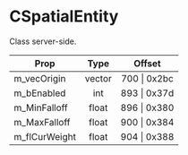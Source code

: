 # CSpatialEntity

Class server-side.

|Prop|Type|Offset|
|---|:-:|:-:|
|m_vecOrigin|vector|700 \| 0x2bc|
|m_bEnabled|int|893 \| 0x37d|
|m_MinFalloff|float|896 \| 0x380|
|m_MaxFalloff|float|900 \| 0x384|
|m_flCurWeight|float|904 \| 0x388|
